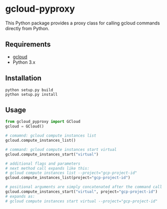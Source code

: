 # gcloud-pyproxy

This Python package provides a proxy class for calling gcloud commands directly from Python.

## Requirements

- [gcloud](https://cloud.google.com/sdk/gcloud/)
- Python 3.x

## Installation

```console
python setup.py build
python setup.py install
```

## Usage

```python
from gcloud_pyproxy import GCloud
gcloud = GCloud()

# comamnd: gcloud compute instances list
gcloud.compute_instances_list()

# command: gcloud compute instances start virtual
gcloud.compute_instances_start("virtual")

# additional flags and parameters
# next method call expands like this:
# gcloud compute instances list --project="gcp-project-id"
gcloud.compute_instances_list(project="gcp-project-id")

# positional arguments are simply concatenated after the command call
gcloud.compute_instances_start("virtual", project="gcp-project-id")
# expands as:
# gcloud compute instances start virtual --project="gcp-project-id"
```
